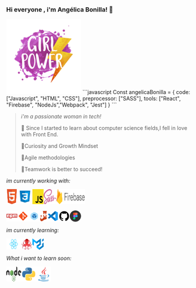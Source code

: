 ### Hi everyone , i'm Angélica Bonilla! 👋
<img src="./Img/Readme-pic.svg" width=200>
```javascript
Const angelicaBonilla = {
  code: ["Javascript", "HTML", "CSS"],
  preprocessor: ["SASS"],
  tools: ["React", "Firebase", "NodeJs","Webpack", "Jest"]
}
```

 > *i'm a passionate woman in tech!*
 > 
 > 🌻 Since I started to learn about computer science fields,I fell in love with Front End.
 >
 > 🌻Curiosity and Growth Mindset
 >
 > 🌻Agile methodologies
 >
 > 🌻Teamwork is better to succeed!
 >
 >
 >
 
*im currently working with:*


<div style="display: flex;">
<img src="./Img/Html-logo.svg" width=30>
<img src="./Img/Css-logo.svg" width=40>
<img src="./Img/JavaScript-logo.svg" width=30>
<img src="./Img/Sass-logo.svg" width=35>
<img src="./Img/Firebase-logo.svg" width=75>
</div>
<br>
<div style="display: flex;">
<img src="./Img/npm-logo.png" width=30>
<img src="./Img/git-logo.png" width=30>
<img src="./Img/webpack-logo.png" width=30>
<img src="./Img/jest-logo.png" width=20>
<img src="./Img/Vsc-logo.png" width=30>
<img src="./Img/github-logo.png" width=30>
<img src="./Img/figma-logo.png" width=30>
</div>

*im currently learning:*
 <div style="display: flex;">
<img src="./Img/React-logo.svg" width=40>
<img src="./Img/react-testing-logo.png" width=30>
<img src="./Img/material-ui-logo.png" width=30>
</div>



*What i want to learn soon:*
<div style="display: flex;">
<img src="./Img/Node.js-logo.svg" width=40>
<img src="./Img/phyton-logo.png" width=40>
<img src="./Img/java-logo.png" width=40>
</div>












